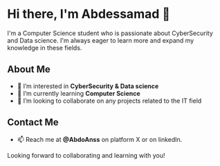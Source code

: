 # Hi there, I'm Abdessamad 👋

I'm a Computer Science student who is passionate about CyberSecurity and Data science. I'm always eager to learn more and expand my knowledge in these fields.

## About Me
- 👀 I’m interested in **CyberSecurity & Data science**
- 🌱 I’m currently learning **Computer Science**
- 💞️ I’m looking to collaborate on any projects related to the IT field

## Contact Me
- 📫 Reach me at **@AbdoAnss** on platform X or on linkedIn.

Looking forward to collaborating and learning with you!


<!---
AbdoAnss/AbdoAnss is a ✨ special ✨ repository because its `README.md` (this file) appears on your GitHub profile.
You can click the Preview link to take a look at your changes.
--->
